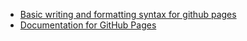 - [Basic writing and formatting syntax for github pages](https://docs.github.com/en/github/writing-on-github/getting-started-with-writing-and-formatting-on-github/basic-writing-and-formatting-syntax)
- [Documentation for GitHub Pages](https://docs.github.com/en/pages/getting-started-with-github-pages)

